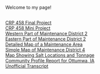 <h> Welcome to my page! </h>
<body>
  <br>
  <a href="https://qmille.github.io/CRP-458/Final_Q_index.html"> CRP 458 Final Project </a>
  <br>
  <a href="https://qmille.github.io/CRP-458/Mini_Project_NEW/mini_proj_index_beta.html"> CRP 458 Mini Project </a>
  <br>
  <a href="https://qmille.github.io/Quincy-Miller/District2_West_X.pdf"> Western Part of Maintenance District 2 </a>
  <br>
  <a href="https://qmille.github.io/Quincy-Miller/District2_East_X.pdf"> Eastern Part of Maintenance District 2 </a>
  <br>
  <a href="https://qmille.github.io/Quincy-Miller/Marion_Anamosa_New.pdf"> Detailed Map of a Maintenance Area </a>
  <br>
  <a href="https://qmille.github.io/Quincy-Miller/DistrictMapD4.pdf"> Simple Map of Maintenance District 4 </a>
  <br>
  <a href="https://qmille.github.io/Quincy-Miller/Salt_FY19_062018.pdf"> Map Showing Salt Locations and Tonnage </a>
  <br>
  <a href="https://qmille.github.io/Quincy-Miller/CommunityProfileReportOttumwaIA.pdf"> Community Profile Report for Ottumwa, IA </a>
  <br>
  <a href="https://qmille.github.io/Quincy-Miller/QM_Transcript.pdf"> Unofficial Transcript </a>
 
  </body>
